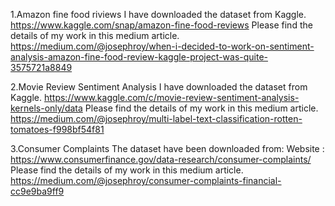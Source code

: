 
1.Amazon fine food riviews
 I have downloaded the dataset from Kaggle. 
 https://www.kaggle.com/snap/amazon-fine-food-reviews
Please find the details of my work in this medium article. 
https://medium.com/@josephroy/when-i-decided-to-work-on-sentiment-analysis-amazon-fine-food-review-kaggle-project-was-quite-3575721a8849


2.Movie Review Sentiment Analysis
I have downloaded the dataset from Kaggle. 
https://www.kaggle.com/c/movie-review-sentiment-analysis-kernels-only/data
Please find the details of my work in this medium article.
https://medium.com/@josephroy/multi-label-text-classification-rotten-tomatoes-f998bf54f81

3.Consumer Complaints
The dataset have been downloaded from:
Website : https://www.consumerfinance.gov/data-research/consumer-complaints/
Please find the details of my work in this medium article.
https://medium.com/@josephroy/consumer-complaints-financial-cc9e9ba9ff9


